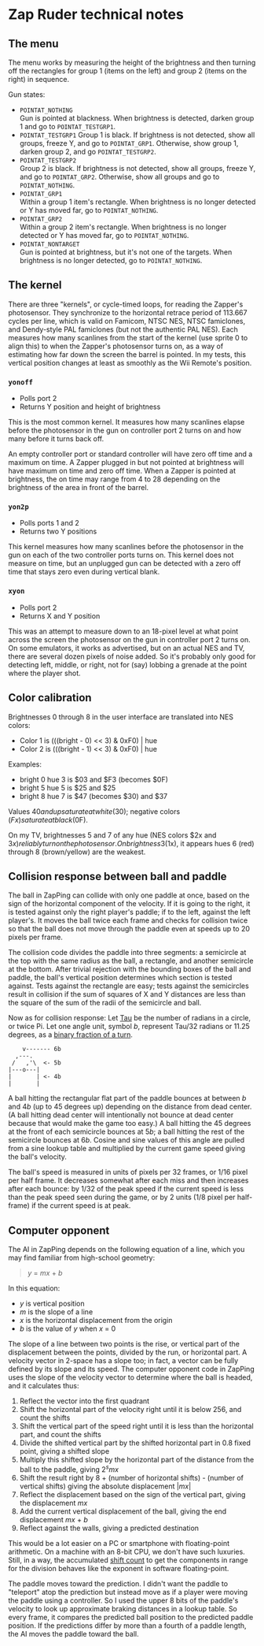 Zap Ruder technical notes
=========================

The menu
--------

The menu works by measuring the height of the brightness and then
turning off the rectangles for group 1 (items on the left) and group
2 (items on the right) in sequence.

Gun states:

- `POINTAT_NOTHING`  
  Gun is pointed at blackness.
  When brightness is detected, darken group 1 and go to `POINTAT_TESTGRP1`.
- `POINTAT_TESTGRP1`
  Group 1 is black.
  If brightness is not detected, show all groups, freeze Y, and go to `POINTAT_GRP1`.
  Otherwise, show group 1, darken group 2, and go `POINTAT_TESTGRP2`.
- `POINTAT_TESTGRP2`  
  Group 2 is black.
  If brightness is not detected, show all groups, freeze Y, and go to `POINTAT_GRP2`.
  Otherwise, show all groups and go to `POINTAT_NOTHING`.
- `POINTAT_GRP1`  
  Within a group 1 item's rectangle.
  When brightness is no longer detected or Y has moved far, go to `POINTAT_NOTHING`.
- `POINTAT_GRP2`  
  Within a group 2 item's rectangle.
  When brightness is no longer detected or Y has moved far, go to `POINTAT_NOTHING`.
- `POINTAT_NONTARGET`  
  Gun is pointed at brightness, but it's not one of the targets.
  When brightness is no longer detected, go to `POINTAT_NOTHING`.

The kernel
-----------

There are three "kernels", or cycle-timed loops, for reading the
Zapper's photosensor.  They synchronize to the horizontal retrace
period of 113.667 cycles per line, which is valid on Famicom, NTSC
NES, NTSC famiclones, and Dendy-style PAL famiclones (but not the
authentic PAL NES).  Each measures how many scanlines from the start
of the kernel (use sprite 0 to align this) to when the Zapper's
photosensor turns on, as a way of estimating how far down the screen
the barrel is pointed.  In my tests, this vertical position changes
at least as smoothly as the Wii Remote's position.

### `yonoff`

- Polls port 2
- Returns Y position and height of brightness

This is the most common kernel.  It measures how many scanlines
elapse before the photosensor in the gun on controller port 2 turns
on and how many before it turns back off.

An empty controller port or standard controller will have zero off
time and a maximum on time.  A Zapper plugged in but not pointed at
brightness will have maximum on time and zero off time.  When a
Zapper is pointed at brightness, the on time may range from 4 to 28
depending on the brightness of the area in front of the barrel.

### `yon2p`

- Polls ports 1 and 2
- Returns two Y positions

This kernel measures how many scanlines before the photosensor in
the gun on each of the two controller ports turns on.  This kernel
does not measure on time, but an unplugged gun can be detected with
a zero off time that stays zero even during vertical blank.

### `xyon`

- Polls port 2
- Returns X and Y position

This was an attempt to measure down to an 18-pixel level at what
point across the screen the photosensor on the gun in controller port
2 turns on.  On some emulators, it works as advertised, but on an
actual NES and TV, there are several dozen pixels of noise added.
So it's probably only good for detecting left, middle, or right,
not for (say) lobbing a grenade at the point where the player shot.

Color calibration
-----------------

Brightnesses 0 through 8 in the user interface are translated into
NES colors:

- Color 1 is (((bright - 0) << 3) & 0xF0) | hue
- Color 2 is (((bright - 1) << 3) & 0xF0) | hue

Examples:

- bright 0 hue 3 is $03 and $F3 (becomes $0F)
- bright 5 hue 5 is $25 and $25
- bright 8 hue 7 is $47 (becomes $30) and $37

Values $40 and up saturate at white ($30); negative colors ($Fx)
saturate at black ($0F).

On my TV, brightnesses 5 and 7 of any hue (NES colors $2x and $3x)
reliably turn on the photosensor.  On brightness 3 ($1x), it appears
hues 6 (red) through 8 (brown/yellow) are the weakest.

Collision response between ball and paddle
------------------------------------------

The ball in ZapPing can collide with only one paddle at once, based
on the sign of the horizontal component of the velocity.  If it is
going to the right, it is tested against only the right player's
paddle; if to the left, against the left player's.  It moves
the ball twice each frame and checks for collision twice so that the
ball does not move through the paddle even at speeds up to 20 pixels
per frame.

The collision code divides the paddle into three segments: a
semicircle at the top with the same radius as the ball, a rectangle,
and another semicircle at the bottom.  After trivial rejection with
the bounding boxes of the ball and paddle, the ball's vertical
position determines which section is tested against.  Tests against
the rectangle are easy; tests against the semicircles result in
collision if the sum of squares of X and Y distances are less than
the square of the sum of the radii of the semicircle and ball.

Now as for collision response:  Let [Tau] be the number of radians
in a circle, or twice Pi.  Let one angle unit, symbol *b*, represent
Tau/32 radians or 11.25 degrees, as a [binary fraction of a turn].

        v------- 6b
      ,---.
     /   ,'\  <- 5b
    |---o---|
    |       | <- 4b
    |       |

A ball hitting the rectangular flat part of the paddle bounces at
between *b* and 4*b* (up to 45 degrees up) depending on the distance
from dead center.  (A ball hitting dead center will intentionally not
bounce at dead center because that would make the game too easy.)
A ball hitting the 45 degrees at the front of each semicircle bounces
at 5*b*; a ball hitting the rest of the semicircle bounces at 6*b*.
Cosine and sine values of this angle are pulled from a sine lookup
table and multiplied by the current game speed giving the ball's
velocity.

The ball's speed is measured in units of pixels per 32 frames, or
1/16 pixel per half frame.  It decreases somewhat after each miss and
then increases after each bounce: by 1/32 of the peak speed if the
current speed is less than the peak speed seen during the game, or by
2 units (1/8 pixel per half-frame) if the current speed is at peak.

[Tau]: https://tauday.com/
[binary fraction of a turn]: https://en.wikipedia.org/wiki/Binary_angular_measurement

Computer opponent
-----------------

The AI in ZapPing depends on the following equation of a line, which
you may find familiar from high-school geometry:

> *y* = *mx* + *b*

In this equation:

- *y* is vertical position
- *m* is the slope of a line
- *x* is the horizontal displacement from the origin
- *b* is the value of *y* when *x* = 0

The slope of a line between two points is the rise, or vertical part
of the displacement between the points, divided by the run, or
horizontal part.  A velocity vector in 2-space has a slope too; in
fact, a vector can be fully defined by its slope and its speed.
The computer opponent code in ZapPing uses the slope of the velocity
vector to determine where the ball is headed, and it calculates thus:

1. Reflect the vector into the first quadrant
2. Shift the horizontal part of the velocity right until it is below
   256, and count the shifts
3. Shift the vertical part of the speed right until it is less than
   the horizontal part, and count the shifts
4. Divide the shifted vertical part by the shifted horizontal part
   in 0.8 fixed point, giving a shifted slope
5. Multiply this shifted slope by the horizontal part of the distance
   from the ball to the paddle, giving 2<sup>*s*</sup>*mx*
6. Shift the result right by
   8 + (number of horizontal shifts) - (number of vertical shifts)
   giving the absolute displacement |*mx*|
7. Reflect the displacement based on the sign of the vertical part,
   giving the displacement *mx*
8. Add the current vertical displacement of the ball, giving the
   end displacement *mx* + *b*
9. Reflect against the walls, giving a predicted destination

This would be a lot easier on a PC or smartphone with floating-point
arithmetic.  On a machine with an 8-bit CPU, we don't have such
luxuries.  Still, in a way, the accumulated [shift count] to get the
components in range for the division behaves like the exponent in
software floating-point.

The paddle moves toward the prediction.  I didn't want the paddle to
"teleport" atop the prediction but instead move as if a player were
moving the paddle using a controller.  So I used the upper 8 bits of
the paddle's velocity to look up approximate braking distances in a
lookup table.  So every frame, it compares the predicted ball
position to the predicted paddle position.  If the predictions differ
by more than a fourth of a paddle length, the AI moves the paddle
toward the ball.

[shift count]: https://en.wikipedia.org/wiki/Fixed-point_arithmetic#Scaling_and_renormalization
